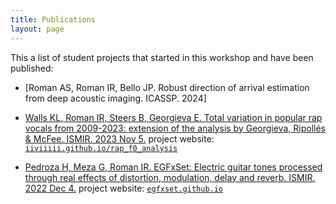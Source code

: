 ```yaml
---
title: Publications
layout: page
---
```


This a list of student projects that started in this workshop and have been published:

* [Roman AS, Roman IR, Bello JP. Robust direction of arrival estimation from deep acoustic imaging. ICASSP. 2024]

* [Walls KL, Roman IR, Steers B, Georgieva E. Total variation in popular rap vocals from 2009-2023: extension of the analysis by Georgieva, Ripollés & McFee. ISMIR. 2023 Nov 5.](https://ccrma.stanford.edu/~iran/papers/Walls_et_al_ISMIR_2023.pdf) project website: [`iiviiiii.github.io/rap_f0_analysis`](https://iiviiiii.github.io/rap_f0_analysis)

* [Pedroza H, Meza G, Roman IR. EGFxSet: Electric guitar tones processed through real effects of distortion, modulation, delay and reverb. ISMIR. 2022 Dec 4.](https://ccrma.stanford.edu/~iran/papers/Pedroza_et_al_ISMIR_2022.pdf) project website: [`egfxset.github.io`](https://egfxset.github.io)
